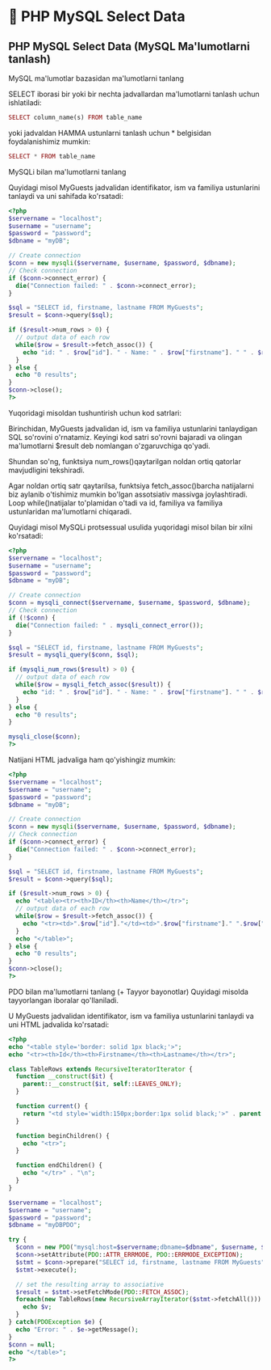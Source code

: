 # 📔 PHP MySQL Select Data

## PHP MySQL Select Data (MySQL Ma'lumotlarni tanlash)

MySQL ma'lumotlar bazasidan ma'lumotlarni tanlang

SELECT iborasi bir yoki bir nechta jadvallardan ma'lumotlarni tanlash uchun ishlatiladi:

```php
SELECT column_name(s) FROM table_name
```

yoki jadvaldan HAMMA ustunlarni tanlash uchun * belgisidan foydalanishimiz mumkin:

```php
SELECT * FROM table_name
```

MySQLi bilan ma'lumotlarni tanlang

Quyidagi misol MyGuests jadvalidan identifikator, ism va familiya ustunlarini tanlaydi va uni sahifada ko'rsatadi:

```php
<?php
$servername = "localhost";
$username = "username";
$password = "password";
$dbname = "myDB";

// Create connection
$conn = new mysqli($servername, $username, $password, $dbname);
// Check connection
if ($conn->connect_error) {
  die("Connection failed: " . $conn->connect_error);
}

$sql = "SELECT id, firstname, lastname FROM MyGuests";
$result = $conn->query($sql);

if ($result->num_rows > 0) {
  // output data of each row
  while($row = $result->fetch_assoc()) {
    echo "id: " . $row["id"]. " - Name: " . $row["firstname"]. " " . $row["lastname"]. "<br>";
  }
} else {
  echo "0 results";
}
$conn->close();
?>
```

Yuqoridagi misoldan tushuntirish uchun kod satrlari:

Birinchidan, MyGuests jadvalidan id, ism va familiya ustunlarini tanlaydigan SQL so'rovini o'rnatamiz. Keyingi kod satri so'rovni bajaradi va olingan ma'lumotlarni $result deb nomlangan o'zgaruvchiga qo'yadi.

Shundan so'ng, funktsiya num_rows()qaytarilgan noldan ortiq qatorlar mavjudligini tekshiradi.

Agar noldan ortiq satr qaytarilsa, funktsiya fetch_assoc()barcha natijalarni biz aylanib o'tishimiz mumkin bo'lgan assotsiativ massivga joylashtiradi. Loop while()natijalar to'plamidan o'tadi va id, familiya va familiya ustunlaridan ma'lumotlarni chiqaradi.

Quyidagi misol MySQLi protsessual usulida yuqoridagi misol bilan bir xilni ko'rsatadi:

```php
<?php
$servername = "localhost";
$username = "username";
$password = "password";
$dbname = "myDB";

// Create connection
$conn = mysqli_connect($servername, $username, $password, $dbname);
// Check connection
if (!$conn) {
  die("Connection failed: " . mysqli_connect_error());
}

$sql = "SELECT id, firstname, lastname FROM MyGuests";
$result = mysqli_query($conn, $sql);

if (mysqli_num_rows($result) > 0) {
  // output data of each row
  while($row = mysqli_fetch_assoc($result)) {
    echo "id: " . $row["id"]. " - Name: " . $row["firstname"]. " " . $row["lastname"]. "<br>";
  }
} else {
  echo "0 results";
}

mysqli_close($conn);
?>
```

Natijani HTML jadvaliga ham qo'yishingiz mumkin:

```php
<?php
$servername = "localhost";
$username = "username";
$password = "password";
$dbname = "myDB";

// Create connection
$conn = new mysqli($servername, $username, $password, $dbname);
// Check connection
if ($conn->connect_error) {
  die("Connection failed: " . $conn->connect_error);
}

$sql = "SELECT id, firstname, lastname FROM MyGuests";
$result = $conn->query($sql);

if ($result->num_rows > 0) {
  echo "<table><tr><th>ID</th><th>Name</th></tr>";
  // output data of each row
  while($row = $result->fetch_assoc()) {
    echo "<tr><td>".$row["id"]."</td><td>".$row["firstname"]." ".$row["lastname"]."</td></tr>";
  }
  echo "</table>";
} else {
  echo "0 results";
}
$conn->close();
?>
```

PDO bilan ma'lumotlarni tanlang (+ Tayyor bayonotlar)
Quyidagi misolda tayyorlangan iboralar qo'llaniladi.

U MyGuests jadvalidan identifikator, ism va familiya ustunlarini tanlaydi va uni HTML jadvalida ko'rsatadi:

```php
<?php
echo "<table style='border: solid 1px black;'>";
echo "<tr><th>Id</th><th>Firstname</th><th>Lastname</th></tr>";

class TableRows extends RecursiveIteratorIterator {
  function __construct($it) {
    parent::__construct($it, self::LEAVES_ONLY);
  }

  function current() {
    return "<td style='width:150px;border:1px solid black;'>" . parent::current(). "</td>";
  }

  function beginChildren() {
    echo "<tr>";
  }

  function endChildren() {
    echo "</tr>" . "\n";
  }
}

$servername = "localhost";
$username = "username";
$password = "password";
$dbname = "myDBPDO";

try {
  $conn = new PDO("mysql:host=$servername;dbname=$dbname", $username, $password);
  $conn->setAttribute(PDO::ATTR_ERRMODE, PDO::ERRMODE_EXCEPTION);
  $stmt = $conn->prepare("SELECT id, firstname, lastname FROM MyGuests");
  $stmt->execute();

  // set the resulting array to associative
  $result = $stmt->setFetchMode(PDO::FETCH_ASSOC);
  foreach(new TableRows(new RecursiveArrayIterator($stmt->fetchAll())) as $k=>$v) {
    echo $v;
  }
} catch(PDOException $e) {
  echo "Error: " . $e->getMessage();
}
$conn = null;
echo "</table>";
?>
```














